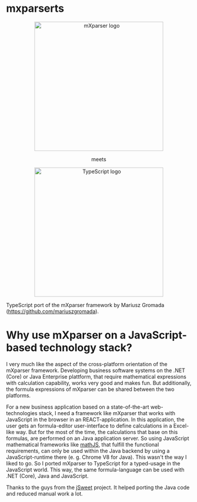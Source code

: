 # mxparserts
<p align="center">
  <img width="350" src="https://mathparser.org/wp-content/uploads/2020/01/mxparser-icon.png" alt="mXparser logo">
</p>
<p align="center">meets</p>
<p align="center">
  <img width="350" src="https://upload.wikimedia.org/wikipedia/commons/6/67/TypeScript_Logo.svg" alt="TypeScript logo">
</p>

TypeScript port of the mXparser framework by Mariusz Gromada (https://github.com/mariuszgromada).


# Why use mXparser on a JavaScript-based technology stack?
I very much like the aspect of the cross-platform orientation of the mXparser framework. Developing business software systems on the .NET (Core) or Java Enterprise plattform, that require mathematical expressions with calculation capability, works very good and makes fun. But additionally, the formula expressions of mXparser can be shared between the two platforms.

For a new business application based on a state-of-the-art web-technologies stack, I need a framework like mXparser that works with JavaScript in the browser in an REACT-application. In this application, the user gets an formula-editor user-interface to define calculations in a Excel-like way. But for the most of the time, the calculations that base on this formulas, are performed on an Java application server. So using JavaScript mathematical frameworks like [mathJS](https://mathjs.org/), that fulfill the functional requirements, can only be used within the Java backend by using a JavaScript-runtime there (e. g. Chrome V8 for Java). This wasn't the way I liked to go. So I ported mXparser to TypeScript for a typed-usage in the JavaScript world. This way, the same formula-language can be used with .NET (Core), Java and JavaScript.

Thanks to the guys from the [jSweet](http://www.jsweet.org/) project. It helped porting the Java code and reduced manual work a lot.
